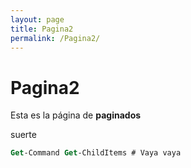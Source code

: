 ```yaml
---
layout: page
title: Pagina2
permalink: /Pagina2/
---
```


# Pagina2

Esta es la página de **paginados**

suerte


```ps
Get-Command Get-ChildItems # Vaya vaya
```